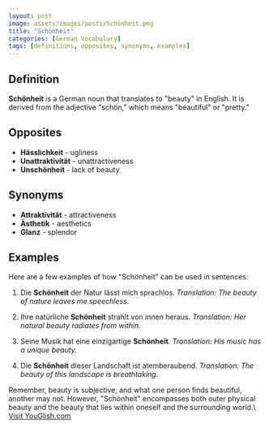 ```yaml
---
layout: post
image: assets/images/posts/Schönheit.png
title: "Schönheit"
categories: [German Vocabulary]
tags: [definitions, opposites, synonyms, examples]
---
```


## Definition

**Schönheit** is a German noun that translates to "beauty" in English. It is derived from the adjective "schön," which means "beautiful" or "pretty." 

## Opposites

- **Hässlichkeit** - ugliness
- **Unattraktivität** - unattractiveness
- **Unschönheit** - lack of beauty

## Synonyms

- **Attraktivität** - attractiveness
- **Ästhetik** - aesthetics
- **Glanz** - splendor

## Examples

Here are a few examples of how "Schönheit" can be used in sentences:

1. Die **Schönheit** der Natur lässt mich sprachlos.
   *Translation: The beauty of nature leaves me speechless.*
   
2. Ihre natürliche **Schönheit** strahlt von innen heraus.
   *Translation: Her natural beauty radiates from within.*
   
3. Seine Musik hat eine einzigartige **Schönheit**.
   *Translation: His music has a unique beauty.*
   
4. Die **Schönheit** dieser Landschaft ist atemberaubend.
   *Translation: The beauty of this landscape is breathtaking.*

Remember, beauty is subjective, and what one person finds beautiful, another may not. However, "Schönheit" encompasses both outer physical beauty and the beauty that lies within oneself and the surrounding world.\ <a id="yg-widget-0" class="youglish-widget" data-query="Schönheit" data-lang="german" data-components="8412" data-auto-start="0" data-bkg-color="theme_light" data-title="How%20to%20pronounce%20Schönheit%20in%20German"  rel="nofollow" href="https://youglish.com">Visit YouGlish.com</a><script async src="https://youglish.com/public/emb/widget.js" charset="utf-8"></script>